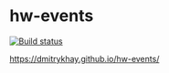# hw-events

[![Build status](https://ci.appveyor.com/api/projects/status/h0igh35w0ovy5mi2?svg=true)](https://ci.appveyor.com/project/dmitrykhay/hw-events)


https://dmitrykhay.github.io/hw-events/

